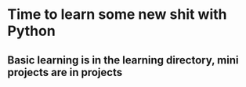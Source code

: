 # Time to learn some new shit with Python

## Basic learning is in the learning directory, mini projects are in projects